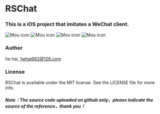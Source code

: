 # RSChat
### This is a iOS project that imitates a WeChat client.

![Mou icon](https://github.com/riversea2015/RSChat/blob/master/ScreenShots/test_0.gif?raw=true)
![Mou icon](https://github.com/riversea2015/RSChat/blob/master/ScreenShots/test_1.gif?raw=true)
![Mou icon](https://github.com/riversea2015/RSChat/blob/master/ScreenShots/test_2.gif?raw=true)
![Mou icon](https://github.com/riversea2015/RSChat/blob/master/ScreenShots/test_3.gif?raw=true)

### Author

he hai, hehai682@126.com

### License

RSChat is available under the MIT license. See the LICENSE file for more info.

##### Note：The source code uploaded on github only，please indicate the source of the reference，thank you！
